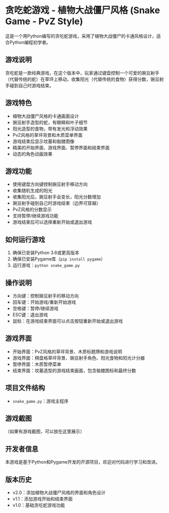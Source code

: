 # 贪吃蛇游戏 - 植物大战僵尸风格 (Snake Game - PvZ Style)

这是一个用Python编写的贪吃蛇游戏，采用了植物大战僵尸的卡通风格设计，适合Python编程初学者。

## 游戏说明

贪吃蛇是一款经典游戏，在这个版本中，玩家通过键盘控制一个可爱的豌豆射手（代替传统的蛇）在草坪上移动，收集阳光（代替传统的食物）获得分数，豌豆射手碰到自己时游戏结束。

## 游戏特色

- 植物大战僵尸风格的卡通画面设计
- 豌豆射手造型的蛇，有眼睛和叶子细节
- 阳光造型的食物，带有发光和浮动效果
- PvZ风格的草坪背景和木质菜单界面
- 游戏结束后显示坟墓和骷髅图像
- 精美的开始界面、游戏界面、暂停界面和结束界面
- 动态的角色动画效果

## 游戏功能

- 使用键盘方向键控制豌豆射手移动方向
- 收集随机生成的阳光
- 收集阳光后，豌豆射手会变长，阳光分数增加
- 豌豆射手碰到自己时游戏结束（边界可穿越）
- PvZ风格的分数显示
- 支持暂停/继续游戏功能
- 游戏结束后可以选择重新开始或退出游戏

## 如何运行游戏

1. 确保已安装Python 3.6或更高版本
2. 确保已安装Pygame库（`pip install pygame`）
3. 运行游戏：`python snake_game.py`

## 操作说明

- 方向键：控制豌豆射手的移动方向
- 回车键：开始游戏/重新开始游戏
- 空格键：暂停/继续游戏
- ESC键：退出游戏
- 鼠标：在游戏结束界面可以点击按钮重新开始或退出游戏

## 游戏界面

- 开始界面：PvZ风格的草坪背景、木质标题牌和游戏说明
- 游戏界面：棋盘格草坪背景、豌豆射手角色、阳光食物和阳光计分器
- 暂停界面：木质暂停菜单
- 结束界面：坟墓造型的游戏结束画面，包含骷髅图标和最终分数

## 项目文件结构

- `snake_game.py`：游戏主程序

## 游戏截图

（如果有游戏截图，可以放在这里展示）

## 开发者信息

本游戏是基于Python和Pygame开发的开源项目，欢迎对代码进行学习和改进。

## 版本历史

- v2.0：添加植物大战僵尸风格的界面和角色设计
- v1.1：添加游戏开始和结束界面
- v1.0：基础贪吃蛇游戏功能 